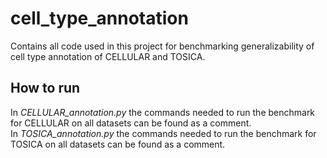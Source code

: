 # cell_type_annotation
Contains all code used in this project for benchmarking generalizability of cell type annotation of CELLULAR and TOSICA.

## How to run
In *CELLULAR_annotation.py* the commands needed to run the benchmark for CELLULAR on all datasets can be found as a comment. <br> 
In *TOSICA_annotation.py* the commands needed to run the benchmark for TOSICA on all datasets can be found as a comment. <br> 